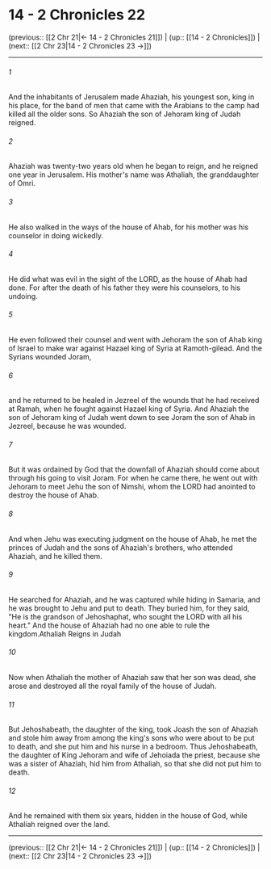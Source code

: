# 14 - 2 Chronicles 22

(previous:: [[2 Chr 21|← 14 - 2 Chronicles 21]]) | (up:: [[14 - 2 Chronicles]]) | (next:: [[2 Chr 23|14 - 2 Chronicles 23 →]])

***


###### 1 
And the inhabitants of Jerusalem made Ahaziah, his youngest son, king in his place, for the band of men that came with the Arabians to the camp had killed all the older sons. So Ahaziah the son of Jehoram king of Judah reigned. 

###### 2 
Ahaziah was twenty-two years old when he began to reign, and he reigned one year in Jerusalem. His mother's name was Athaliah, the granddaughter of Omri. 

###### 3 
He also walked in the ways of the house of Ahab, for his mother was his counselor in doing wickedly. 

###### 4 
He did what was evil in the sight of the LORD, as the house of Ahab had done. For after the death of his father they were his counselors, to his undoing. 

###### 5 
He even followed their counsel and went with Jehoram the son of Ahab king of Israel to make war against Hazael king of Syria at Ramoth-gilead. And the Syrians wounded Joram, 

###### 6 
and he returned to be healed in Jezreel of the wounds that he had received at Ramah, when he fought against Hazael king of Syria. And Ahaziah the son of Jehoram king of Judah went down to see Joram the son of Ahab in Jezreel, because he was wounded. 

###### 7 
But it was ordained by God that the downfall of Ahaziah should come about through his going to visit Joram. For when he came there, he went out with Jehoram to meet Jehu the son of Nimshi, whom the LORD had anointed to destroy the house of Ahab. 

###### 8 
And when Jehu was executing judgment on the house of Ahab, he met the princes of Judah and the sons of Ahaziah's brothers, who attended Ahaziah, and he killed them. 

###### 9 
He searched for Ahaziah, and he was captured while hiding in Samaria, and he was brought to Jehu and put to death. They buried him, for they said, "He is the grandson of Jehoshaphat, who sought the LORD with all his heart." And the house of Ahaziah had no one able to rule the kingdom.Athaliah Reigns in Judah 

###### 10 
Now when Athaliah the mother of Ahaziah saw that her son was dead, she arose and destroyed all the royal family of the house of Judah. 

###### 11 
But Jehoshabeath, the daughter of the king, took Joash the son of Ahaziah and stole him away from among the king's sons who were about to be put to death, and she put him and his nurse in a bedroom. Thus Jehoshabeath, the daughter of King Jehoram and wife of Jehoiada the priest, because she was a sister of Ahaziah, hid him from Athaliah, so that she did not put him to death. 

###### 12 
And he remained with them six years, hidden in the house of God, while Athaliah reigned over the land.

***

(previous:: [[2 Chr 21|← 14 - 2 Chronicles 21]]) | (up:: [[14 - 2 Chronicles]]) | (next:: [[2 Chr 23|14 - 2 Chronicles 23 →]])
